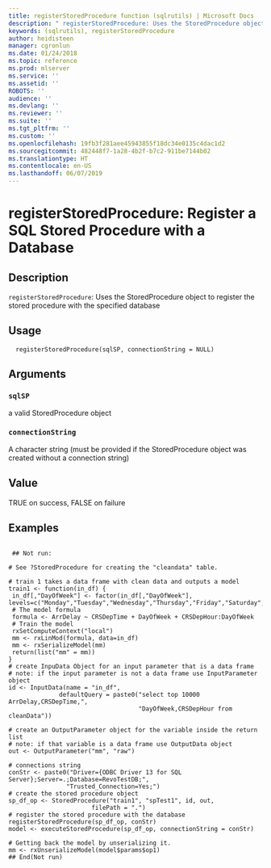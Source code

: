 ```yaml
---
title: registerStoredProcedure function (sqlrutils) | Microsoft Docs
description: " registerStoredProcedure: Uses the StoredProcedure object to register the stored procedure with the specified database "
keywords: (sqlrutils), registerStoredProcedure
author: heidisteen
manager: cgronlun
ms.date: 01/24/2018
ms.topic: reference
ms.prod: mlserver
ms.service: ''
ms.assetid: ''
ROBOTS: ''
audience: ''
ms.devlang: ''
ms.reviewer: ''
ms.suite: ''
ms.tgt_pltfrm: ''
ms.custom: ''
ms.openlocfilehash: 19fb3f281aee45943855f18dc34e0135c4dac1d2
ms.sourcegitcommit: 482448f7-1a28-4b2f-b7c2-911be7144b02
ms.translationtype: HT
ms.contentlocale: en-US
ms.lasthandoff: 06/07/2019
---
```

 # <a name="registerstoredprocedure-register-a-sql-stored-procedure-with-a-database"></a>registerStoredProcedure: Register a SQL Stored Procedure with a Database 
 ## <a name="description"></a>Description

`registerStoredProcedure`: Uses the StoredProcedure object to register the stored procedure with the specified database


 ## <a name="usage"></a>Usage

```   
  registerStoredProcedure(sqlSP, connectionString = NULL)

```

 ## <a name="arguments"></a>Arguments



 ### `sqlSP`
 a valid StoredProcedure object 



 ### `connectionString`
 A character string (must be provided if the StoredProcedure object was created without a connection string) 



 ## <a name="value"></a>Value

TRUE on success, FALSE on failure

 ## <a name="examples"></a>Examples

 ```

  ## Not run:

 # See ?StoredProcedure for creating the "cleandata" table.

 # train 1 takes a data frame with clean data and outputs a model
 train1 <- function(in_df) {
  in_df[,"DayOfWeek"] <- factor(in_df[,"DayOfWeek"], levels=c("Monday","Tuesday","Wednesday","Thursday","Friday","Saturday","Sunday"))
  # The model formula
  formula <- ArrDelay ~ CRSDepTime + DayOfWeek + CRSDepHour:DayOfWeek
  # Train the model
  rxSetComputeContext("local")
  mm <- rxLinMod(formula, data=in_df)
  mm <- rxSerializeModel(mm)
  return(list("mm" = mm))
 }
 # create InpuData Object for an input parameter that is a data frame
 # note: if the input parameter is not a data frame use InputParameter object
 id <- InputData(name = "in_df",
               defaultQuery = paste0("select top 10000 ArrDelay,CRSDepTime,",
                                     "DayOfWeek,CRSDepHour from cleanData"))

 # create an OutputParameter object for the variable inside the return list
 # note: if that variable is a data frame use OutputData object
 out <- OutputParameter("mm", "raw")

 # connections string
 conStr <- paste0("Driver={ODBC Driver 13 for SQL Server};Server=.;Database=RevoTestDB;",
                 "Trusted_Connection=Yes;")
 # create the stored procedure object
 sp_df_op <- StoredProcedure("train1", "spTest1", id, out,
                        filePath = ".")
 # register the stored procedure with the database
 registerStoredProcedure(sp_df_op, conStr)
 model <- executeStoredProcedure(sp_df_op, connectionString = conStr)

 # Getting back the model by unserializing it.
 mm <- rxUnserializeModel(model$params$op1)
 ## End(Not run) 
```

